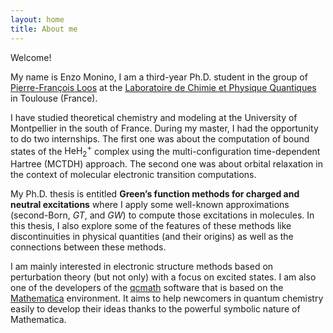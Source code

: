 ```yaml
---
layout: home
title: About me
---
```


Welcome!

My name is Enzo Monino, I am a third-year Ph.D. student in the group of [Pierre-François Loos](https://pfloos.github.io/WEB_LOOS/) at the [Laboratoire de Chimie et Physique Quantiques](https://www.lcpq.ups-tlse.fr/?lang=en) in Toulouse (France).

I have studied theoretical chemistry and modeling at the University of Montpellier in the south of France. During my master, I had the opportunity to do two internships. The first one was about the computation of bound states of the $\text{HeH}_2^+$ complex using the multi-configuration time-dependent Hartree (MCTDH) approach. The second one was about orbital relaxation in the context of molecular electronic transition computations.

My Ph.D. thesis is entitled **Green’s function methods for charged and neutral excitations** where I apply some well-known approximations (second-Born, $GT$, and $GW$) to compute those excitations in molecules. In this thesis, I also explore some of the features of these methods like discontinuities in physical quantities (and their origins) as well as the connections between these methods.

I am mainly interested in electronic structure methods based on perturbation theory (but not only) with a focus on excited states.  I am also one of the developers of the [qcmath](https://github.com/LCPQ/qcmath/) software that is based on the [Mathematica](https://www.wolfram.com/mathematica/) environment. It aims to help newcomers in quantum chemistry easily to develop their ideas thanks to the powerful symbolic nature of Mathematica.


